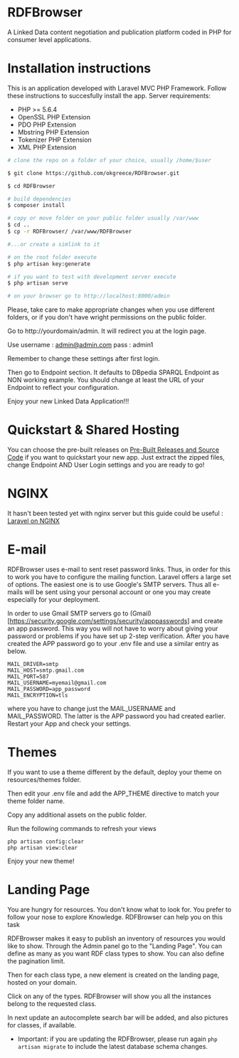 # RDFBrowser
A Linked Data content negotiation and publication platform coded in PHP for consumer level applications.

# Installation instructions
This is an application developed with Laravel MVC PHP Framework. Follow these instructions to succesfully install the app.
Server requirements:

   - PHP >= 5.6.4
   - OpenSSL PHP Extension
   - PDO PHP Extension
   - Mbstring PHP Extension
   - Tokenizer PHP Extension
   - XML PHP Extension

```sh
# clone the repo on a folder of your choice, usually /home/$user

$ git clone https://github.com/okgreece/RDFBrowser.git

$ cd RDFBrowser

# build dependencies
$ composer install

# copy or move folder on your public folder usually /var/www 
$ cd ..
$ cp -r RDFBrowser/ /var/www/RDFBrowser

#...or create a simlink to it

# on the root folder execute
$ php artisan key:generate

# if you want to test with development server execute
$ php artisan serve

# on your browser go to http://localhost:8000/admin
```

Please, take care to make appropriate changes when you use different folders, or if you don't have wright permissions on the public folder. 

Go to http://yourdomain/admin. It will redirect you at the login page. 

Use username : admin@admin.com
        pass : admin1
        
Remember to change these settings after first login.

Then go to Endpoint section. It defaults to DBpedia SPARQL Endpoint as NON working example. You should change at least the URL of your Endpoint to reflect your configuration. 

Enjoy your new Linked Data Application!!!

# Quickstart & Shared Hosting

You can choose the pre-built releases on [Pre-Built Releases and Source Code](https://github.com/okgreece/RDFBrowser/releases/) if you want to quickstart your new app. Just extract the zipped files, change Endpoint AND User Login settings and you are ready to go!


# NGINX
It hasn't been tested yet with nginx server but this guide could be useful :
[Laravel on NGINX](https://www.digitalocean.com/community/tutorials/how-to-install-laravel-with-an-nginx-web-server-on-ubuntu-14-04)

# E-mail 
RDFBrowser uses e-mail to sent reset password links. Thus, in order for this to work you have to configure the mailing function. Laravel offers a large set of options. The easiest one is to use Google's SMTP servers. Thus all e-mails will be sent using your personal account or one you may create especially for your deployment. 

In order to use Gmail SMTP servers go to (Gmail)[https://security.google.com/settings/security/apppasswords] and create an app password. This way you will not have to worry about giving your password or problems if you have set up 2-step verification.
After you have created the APP password go to your .env file and use a similar entry as below.
```
MAIL_DRIVER=smtp
MAIL_HOST=smtp.gmail.com
MAIL_PORT=587
MAIL_USERNAME=myemail@gmail.com
MAIL_PASSWORD=app_password
MAIL_ENCRYPTION=tls
```
where you have to change just the MAIL_USERNAME and MAIL_PASSWORD. The latter is the APP password you had created earlier. Restart your App and check your settings. 

# Themes
If you want to use a theme different by the default, deploy your theme on resources/themes folder. 

Then edit your .env file and add the APP_THEME directive to match your theme folder name. 

Copy any additional assets on the public folder. 

Run the following commands to refresh your views
```
php artisan config:clear
php artisan view:clear
```

Enjoy your new theme!

# Landing Page
You are hungry for resources. You don't know what to look for. You prefer to follow your nose to explore Knowledge. RDFBrowser can help you on this task

RDFBrowser makes it easy to publish an inventory of resources you would like to show. Through the Admin panel go to the "Landing Page". You can define as many as you want RDF class types to show. You can also define the pagination limit.

Then for each class type, a new element is created on the landing page, hosted on your domain. 

Click on any of the types. RDFBrowser will show you all the instances belong to the requested class. 

In next update an autocomplete search bar will be added, and also pictures for classes, if available.

* Important: if you are updating the RDFBrowser, please run again ```php artisan migrate``` to include the latest database schema changes. 
